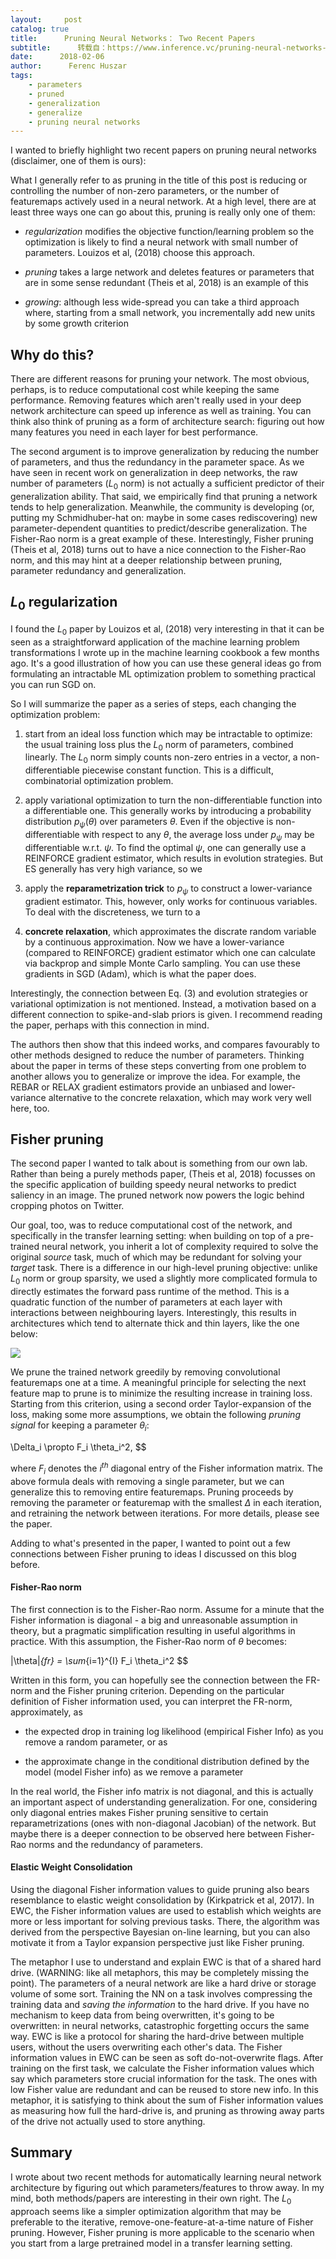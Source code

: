 ```yaml
---
layout:     post
catalog: true
title:      Pruning Neural Networks： Two Recent Papers
subtitle:      转载自：https://www.inference.vc/pruning-neural-networks-two-recent-papers/
date:      2018-02-06
author:      Ferenc Huszar
tags:
    - parameters
    - pruned
    - generalization
    - generalize
    - pruning neural networks
---
```


I wanted to briefly highlight two recent papers on pruning neural networks (disclaimer, one of them is ours):

What I generally refer to as pruning in the title of this post is reducing or controlling the number of non-zero parameters, or the number of featuremaps actively used in a neural network. At a high level, there are at least three ways one can go about this, pruning is really only one of them:

- *regularization* modifies the objective function/learning problem so the optimization is likely to find a neural network with small number of parameters. Louizos et al, (2018) choose this approach.

- *pruning* takes a large network and deletes features or parameters that are in some sense redundant (Theis et al, 2018) is an example of this

- *growing*: although less wide-spread you can take a third approach where, starting from a small network, you incrementally add new units by some growth criterion


## Why do this?

There are different reasons for pruning your network. The most obvious, perhaps, is to reduce computational cost while keeping the same performance. Removing features which aren't really used in your deep network architecture can speed up inference as well as training. You can think also think of pruning as a form of architecture search: figuring out how many features you need in each layer for best performance.

The second argument is to improve generalization by reducing the number of parameters, and thus the redundancy in the parameter space. As we have seen in recent work on generalization in deep networks, the raw number of parameters ($L_0$ norm) is not actually a sufficient predictor of their generalization ability. That said, we empirically find that pruning a network tends to help generalization. Meanwhile, the community is developing (or, putting my Schmidhuber-hat on: maybe in some cases rediscovering) new parameter-dependent quantities to predict/describe generalization. The Fisher-Rao norm is a great example of these. Interestingly, Fisher pruning (Theis et al, 2018) turns out to have a nice connection to the Fisher-Rao norm, and this may hint at a deeper relationship between pruning, parameter redundancy and generalization.

## $L_0$ regularization

I found the $L_0$ paper by Louizos et al, (2018) very interesting in that it can be seen as a straightforward application of the machine learning problem transformations I wrote up in the machine learning cookbook a few months ago. It's a good illustration of how you can use these general ideas go from formulating an intractable ML optimization problem to something practical you can run SGD on.

So I will summarize the paper as a series of steps, each changing the optimization problem:

1. start from an ideal loss function which may be intractable to optimize: the usual training loss plus the $L_0$ norm of parameters, combined linearly. The $L_0$ norm simply counts non-zero entries in a vector, a non-differentiable piecewise constant function. This is a difficult, combinatorial optimization problem. 

1. apply variational optimization to turn the non-differentiable function into a differentiable one. This generally works by introducing a probability distribution $p_{\psi}(\theta)$ over parameters $\theta$. Even if the objective is non-differentiable with respect to any $\theta$, the average loss under $p_{\psi}$ may be differentiable w.r.t. $\psi$. To find the optimal $\psi$, one can generally use a REINFORCE gradient estimator, which results in evolution strategies. But ES generally has very high variance, so we 

1. apply the **reparametrization trick** to $p_\psi$ to construct a lower-variance gradient estimator. This, however, only works for continuous variables. To deal with the discreteness, we turn to a 

1. **concrete relaxation**, which approximates the discrate random variable by a continuous approximation. Now we have a lower-variance (compared to REINFORCE) gradient estimator which one can calculate via backprop and simple Monte Carlo sampling. You can use these gradients in SGD (Adam), which is what the paper does.


Interestingly, the connection between Eq. (3) and evolution strategies or variational optimization is not mentioned. Instead, a motivation based on a different connection to spike-and-slab priors is given. I recommend reading the paper, perhaps with this connection in mind.

The authors then show that this indeed works, and compares favourably to other methods designed to reduce the number of parameters. Thinking about the paper in terms of these steps converting from one problem to another allows you to generalize or improve the idea. For example, the REBAR or RELAX gradient estimators provide an unbiased and lower-variance alternative to the concrete relaxation, which may work very well here, too.

## Fisher pruning

The second paper I wanted to talk about is something from our own lab. Rather than being a purely methods paper, (Theis et al, 2018) focusses on the specific application of building speedy neural networks to predict saliency in an image. The pruned network now powers the logic behind cropping photos on Twitter.

Our goal, too, was to reduce computational cost of the network, and specifically in the transfer learning setting: when building on top of a pre-trained neural network, you inherit a lot of complexity required to solve the original *source* task, much of which may be redundant for solving your *target* task. There is a difference in our high-level pruning objective: unlike $L_0$ norm or group sparsity, we used a slightly more complicated formula to directly estimates the forward pass runtime of the method. This is a quadratic function of the number of parameters at each layer with interactions between neighbouring layers. Interestingly, this results in architectures which tend to alternate thick and thin layers, like the one below:

![](https://www.inference.vc/content/images/2018/02/Screen-Shot-2018-02-05-at-5.05.39-PM.png)


We prune the trained network greedily by removing convolutional featuremaps one at a time. A meaningful principle for selecting the next feature map to prune is to minimize the resulting increase in training loss. Starting from this criterion, using a second order Taylor-expansion of the loss, making some more assumptions, we obtain the following *pruning signal* for keeping a parameter $\theta_i$:

\Delta_i \propto F_i \theta_i^2,
$$

where $F_i$ denotes the $i^{th}$ diagonal entry of the Fisher information matrix. The above formula deals with removing a single parameter, but we can generalize this to removing entire featuremaps. Pruning proceeds by removing the parameter or featuremap with the smallest $\Delta$ in each iteration, and retraining the network between iterations. For more details, please see the paper.

Adding to what's presented in the paper, I wanted to point out a few connections between Fisher pruning to ideas I discussed on this blog before.

#### Fisher-Rao norm

The first connection is to the Fisher-Rao norm. Assume for a minute that the Fisher information is diagonal - a big and unreasonable assumption in theory, but a pragmatic simplification resulting in useful algorithms in practice. With this assumption, the Fisher-Rao norm of $\theta$ becomes:

\|\theta\|_{fr} = \sum_{i=1}^{I} F_i \theta_i^2
$$

Written in this form, you can hopefully see the connection between the FR-norm and the Fisher pruning criterion. Depending on the particular definition of Fisher information used, you can interpret the FR-norm, approximately, as

- the expected drop in training log likelihood (empirical Fisher Info) as you remove a random parameter, or as

- the approximate change in the conditional distribution defined by the model (model Fisher info) as we remove a parameter


In the real world, the Fisher info matrix is not diagonal, and this is actually an important aspect of understanding generalization. For one, considering only diagonal entries makes Fisher pruning sensitive to certain reparametrizations (ones with non-diagonal Jacobian) of the network. But maybe there is a deeper connection to be observed here between Fisher-Rao norms and the redundancy of parameters.

#### Elastic Weight Consolidation

Using the diagonal Fisher information values to guide pruning also bears resemblance to elastic weight consolidation by (Kirkpatrick et al, 2017). In EWC, the Fisher information values are used to establish which weights are more or less important for solving previous tasks. There, the algorithm was derived from the perspective Bayesian on-line learning, but you can also motivate it from a Taylor expansion perspective just like Fisher pruning.

The metaphor I use to understand and explain EWC is that of a shared hard drive. (WARNING: like all metaphors, this may be completely missing the point). The parameters of a neural network are like a hard drive or storage volume of some sort. Training the NN on a task involves compressing the training data and *saving the information* to the hard drive. If you have no mechanism to keep data from being overwritten, it's going to be overwritten: in neural networks, catastrophic forgetting occurs the same way. EWC is like a protocol for sharing the hard-drive between multiple users, without the users overwriting each other's data. The Fisher information values in EWC can be seen as soft do-not-overwrite flags. After training on the first task, we calculate the Fisher information values which say which parameters store crucial information for the task. The ones with low Fisher value are redundant and can be reused to store new info. In this metaphor, it is satisfying to think about the sum of Fisher information values as measuring how full the hard-drive is, and pruning as throwing away parts of the drive not actually used to store anything.

## Summary

I wrote about two recent methods for automatically learning neural network architecture by figuring out which parameters/features to throw away. In my mind, both methods/papers are interesting in their own right. The $L_0$ approach seems like a simpler optimization algorithm that may be preferable to the iterative, remove-one-feature-at-a-time nature of Fisher pruning. However, Fisher pruning is more applicable to the scenario when you start from a large pretrained model in a transfer learning setting.
